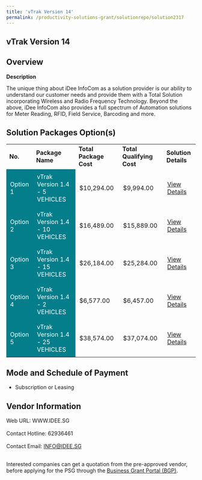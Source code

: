 ```yaml
---
title: 'vTrak Version 14'
permalink: /productivity-solutions-grant/solutionrepo/solution2317
---
```


## vTrak Version 14

## Overview

**Description**

The unique thing about iDee InfoCom as a solution provider is our ability to understand our customer needs and provide them with a Total Solution incorporating Wireless and Radio Frequency Technology. Beyond the above, iDee InfoCom also provides a full spectrum of Automation solutions for Meter Reading, RFID, Field Service, Barcoding and more.

## Solution Packages Option(s)

<table>
<tr>
<td><b>No.</b></td>
<td><b>Package Name</b></td>
<td><b>Total Package Cost</b></td>
<td><b>Total Qualifying Cost</b></td>
<td><b>Solution Details</b></td>
</tr>
<tr>
<td style='padding: 10px; background-color: #037E8A; color: #FFFFFF;'>Option 1</td>
<td style='padding: 10px; background-color: #037E8A; color: #FFFFFF;'>vTrak Version 1.4 - 5 VEHICLES</td>
<td style='padding: 10px;'>$10,294.00</td>
<td style='padding: 10px;'>$9,994.00</td>
<td style='padding: 10px;'><a href='https://www.gobusiness.gov.sg/images/psg/Desensitised_Idee_Infocomm_Annex_3_CR_wef_16_Dec_2021_Part_1.pdf' target='_blank'>View Details</a></td>
</tr>
<tr>
<td style='padding: 10px; background-color: #037E8A; color: #FFFFFF;'>Option 2</td>
<td style='padding: 10px; background-color: #037E8A; color: #FFFFFF;'>vTrak Version 1.4 - 10 VEHICLES</td>
<td style='padding: 10px;'>$16,489.00</td>
<td style='padding: 10px;'>$15,889.00</td>
<td style='padding: 10px;'><a href='https://www.gobusiness.gov.sg/images/psg/Desensitised_Idee_Infocomm_Annex_3_CR_wef_16_Dec_2021_Part_2.pdf' target='_blank'>View Details</a></td>
</tr>
<tr>
<td style='padding: 10px; background-color: #037E8A; color: #FFFFFF;'>Option 3</td>
<td style='padding: 10px; background-color: #037E8A; color: #FFFFFF;'>vTrak Version 1.4 - 15 VEHICLES</td>
<td style='padding: 10px;'>$26,184.00</td>
<td style='padding: 10px;'>$25,284.00</td>
<td style='padding: 10px;'><a href='https://www.gobusiness.gov.sg/images/psg/Desensitised_Idee_Infocomm_Annex_3_CR_wef_16_Dec_2021_Part_3.pdf' target='_blank'>View Details</a></td>
</tr>
<tr>
<td style='padding: 10px; background-color: #037E8A; color: #FFFFFF;'>Option 4</td>
<td style='padding: 10px; background-color: #037E8A; color: #FFFFFF;'>vTrak Version 1.4 - 2 VEHICLES</td>
<td style='padding: 10px;'>$6,577.00</td>
<td style='padding: 10px;'>$6,457.00</td>
<td style='padding: 10px;'><a href='https://www.gobusiness.gov.sg/images/psg/Desensitised_Idee_Infocomm_Annex_3_CR_wef_16_Dec_2021_Part_4.pdf' target='_blank'>View Details</a></td>
</tr>
<tr>
<td style='padding: 10px; background-color: #037E8A; color: #FFFFFF;'>Option 5</td>
<td style='padding: 10px; background-color: #037E8A; color: #FFFFFF;'>vTrak Version 1.4 - 25 VEHICLES</td>
<td style='padding: 10px;'>$38,574.00</td>
<td style='padding: 10px;'>$37,074.00</td>
<td style='padding: 10px;'><a href='https://www.gobusiness.gov.sg/images/psg/Desensitised_Idee_Infocomm_Annex_3_CR_wef_16_Dec_2021_Part_5.pdf' target='_blank'>View Details</a></td>
</tr>
</table>

## Mode and Schedule of Payment

 - Subscription or Leasing

## Vendor Information

 Web URL: WWW.IDEE.SG <br><br>Contact Hotline: 62936461 <br><br>Contact Email: INFO@IDEE.SG <br><br>

Interested companies can get a quotation from the pre-approved vendor, before applying for the PSG through the <a href='https://www.businessgrants.gov.sg/' target='_blank' rel='noopener'>Business Grant Portal (BGP)</a>.

<script src="/jquery/resize-tables.js"></script>

